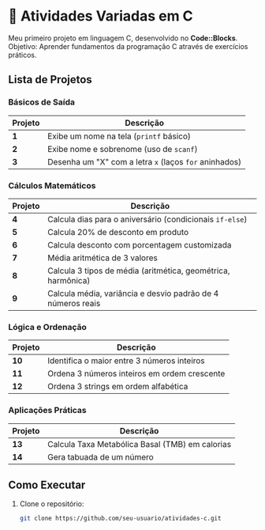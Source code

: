 # 🚀 Atividades Variadas em C

Meu primeiro projeto em linguagem C, desenvolvido no **Code::Blocks**.  
Objetivo: Aprender fundamentos da programação C através de exercícios práticos.

## Lista de Projetos

### Básicos de Saída
| Projeto | Descrição |
|---------|-----------|
| **1** | Exibe um nome na tela (`printf` básico) |
| **2** | Exibe nome e sobrenome (uso de `scanf`) |
| **3** | Desenha um "X" com a letra `x` (laços `for` aninhados) |

### Cálculos Matemáticos
| Projeto | Descrição |
|---------|-----------|
| **4** | Calcula dias para o aniversário (condicionais `if-else`) |
| **5** | Calcula 20% de desconto em produto |
| **6** | Calcula desconto com porcentagem customizada |
| **7** | Média aritmética de 3 valores |
| **8** | Calcula 3 tipos de média (aritmética, geométrica, harmônica) |
| **9** | Calcula média, variância e desvio padrão de 4 números reais |

### Lógica e Ordenação
| Projeto | Descrição |
|---------|-----------|
| **10** | Identifica o maior entre 3 números inteiros |
| **11** | Ordena 3 números inteiros em ordem crescente |
| **12** | Ordena 3 strings em ordem alfabética |

### Aplicações Práticas
| Projeto | Descrição |
|---------|-----------|
| **13** | Calcula Taxa Metabólica Basal (TMB) em calorias |
| **14** | Gera tabuada de um número |

## Como Executar
1. Clone o repositório:
   ```bash
   git clone https://github.com/seu-usuario/atividades-c.git
